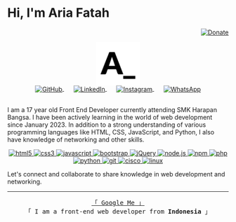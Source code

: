 # Hi, I'm Aria Fatah

<div align="right">
  <a href="#">
    <img src="https://img.shields.io/badge/$-support-ff69b4.svg?style=flat" alt="Donate" />
  </a>
</div>

<p align="center">
  <a href="https://s.id/ariafatah">
    <img width="100" src="./asset/logo.svg" alt="logo" />
  </a>
</p>

<p align="center" style="margin: -20px 0 30px;">
  <a href="https://github.com/ariafatah0711" target="_blank" style='margin-right:10px'>
    <img align="center" src="https://cdn.jsdelivr.net/npm/simple-icons@3.0.1/icons/github.svg" alt="GitHub" height="22px" width="22px" />
  </a>
  &nbsp;&nbsp;
  <a href="https://www.linkedin.com/in/ariafatah" target="_blank" style='margin-right:10px'>
    <img align="center" src="https://cdn.jsdelivr.net/npm/simple-icons@3.0.1/icons/linkedin.svg" alt="LinkedIn" height="22px" width="22px" />
  </a>
  &nbsp;&nbsp;
  <a href="https://www.instagram.com/ariafatahanom" target="_blank" style='margin-right:10px'>
    <img align="center" src="https://cdn.jsdelivr.net/npm/simple-icons@3.0.1/icons/instagram.svg" alt="Instagram" height="22px" width="22px" />
  </a>
  &nbsp;&nbsp;
  <a href="https://wa.me/6289509221496" target="_blank">
    <img align="center" src="https://cdn.jsdelivr.net/npm/simple-icons@3.0.1/icons/whatsapp.svg" alt="WhatsApp" height="22px" width="22px" />
  </a>
</p>

I am a 17 year old Front End Developer currently attending SMK Harapan Bangsa. I have been actively learning in the world of web development since January 2023. In addition to a strong understanding of various programming languages like HTML, CSS, JavaScript, and Python, I also have knowledge of networking and other skills.

<p align="center"> <a href="#">
  <img alt="html5" src="https://img.shields.io/badge/-HTML5-E34F26?style=flat-square&logo=html5&logoColor=white" />
  <img alt="css3" src="https://img.shields.io/badge/-CSS3-1572B6?style=flat-square&logo=css3&logoColor=white" />
  <img alt="javascript" src="https://img.shields.io/badge/-JavaScript-F7DF1E?style=flat-square&logo=javascript&logoColor=black" />
  <img alt="bootstrap" src="https://img.shields.io/badge/-Bootstrap-7952B3?style=flat-square&logo=bootstrap&logoColor=white" />
  <img alt="jQuery" src="https://img.shields.io/badge/-jQuery-0769AD?style=flat-square&logo=jquery&logoColor=white" />
  <img alt="node.js" src="https://img.shields.io/badge/-Node.js-339933?style=flat-square&logo=node.js&logoColor=white" />
  <img alt="npm" src="https://img.shields.io/badge/-npm-CB3837?style=flat-square&logo=npm&logoColor=white" />
  <img alt="php" src="https://img.shields.io/badge/-PHP-777BB4?style=flat-square&logo=php&logoColor=white" />
  <img alt="python" src="https://img.shields.io/badge/-Python-3776AB?style=flat-square&logo=python&logoColor=white" />
  <img alt="git" src="https://img.shields.io/badge/-Git-F05032?style=flat-square&logo=git&logoColor=white" />
  <img alt="cisco" src="https://img.shields.io/badge/-Cisco-1BA0D7?style=flat-square&logo=cisco&logoColor=white" />
  <img alt="linux" src="https://img.shields.io/badge/-Linux-FCC624?style=flat-square&logo=linux&logoColor=black" />
  </a>
</p>

Let's connect and collaborate to share knowledge in web development and networking.

---
<p align="center"> 
  <samp>
    <a href="https://www.google.com/search?q=ariafatah">「 Google Me 」</a>
    <br>
    「 I am a front-end web developer from <b>Indonesia</b> 」
    <br>
    <br>
  </samp>
</p>

<?--
[![ariafatah0711 card name](https://cardivo.vercel.app/api?name=ariafatah0711&description=Hi,%20i%27m%20a%20Student%20and%20i%27m%2017%20year%20old.%20i%20do%20things%20related%20to%20front%20end%20web%20development%20Nice%20to%20meet%20you%20%F0%9F%91%8B&image=https://i.pinimg.com/564x/81/71/b4/8171b49c8f3a6a1dbd9bb018a37d2d49.jpg?v=4&backgroundColor=%23ecf0f1&instagram=ariafatahanom&github=ariafatah0711&pattern=leaf&colorPattern=%23eaeaea)](#)
-->
